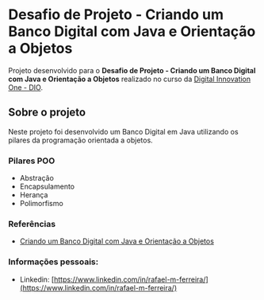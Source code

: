 # Desafio de Projeto - Criando um Banco Digital com Java e Orientação a Objetos

Projeto desenvolvido para o **Desafio de Projeto - Criando um Banco Digital com Java e Orientação a Objetos** realizado no curso da [Digital Innovation One - DIO](https://www.dio.me/).

## Sobre o projeto

Neste projeto foi desenvolvido um Banco Digital em Java utilizando os pilares da programação orientada a objetos.

### Pilares POO

- Abstração
- Encapsulamento
- Herança
- Polimorfismo


### Referências

- [Criando um Banco Digital com Java e Orientação a Objetos](https://web.dio.me/lab/criando-um-banco-digital-com-java-e-orientacao-objetos/learning/69a2a2a9-ca3c-4cf3-96f7-ca99b08ccf53)

### Informações pessoais:

- Linkedin: [https://www.linkedin.com/in/rafael-m-ferreira/](https://www.linkedin.com/in/rafael-m-ferreira/)
